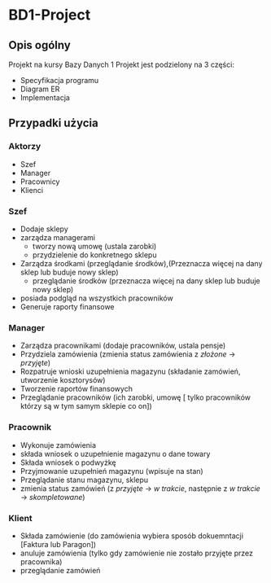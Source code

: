 # BD1-Project

## Opis ogólny

Projekt na kursy Bazy Danych 1
Projekt jest podzielony na 3 części:

- Specyfikacja programu
- Diagram ER
- Implementacja

## Przypadki użycia

### Aktorzy

- Szef
- Manager
- Pracownicy
- Klienci

### Szef

- Dodaje sklepy
- zarządza managerami
  - tworzy nową umowę (ustala zarobki)
  - przydzielenie do konkretnego sklepu
- Zarządza środkami (przeglądanie środków),(Przeznacza więcej na dany sklep lub buduje nowy sklep)
  - przeglądanie środków (przeznacza więcej na dany sklep lub buduje nowy sklep)
- posiada podgląd na wszystkich pracowników
- Generuje raporty finansowe

### Manager

- Zarządza pracownikami (dodaje pracowników, ustala pensje)
- Przydziela zamówienia (zmienia status zamówienia z *złożone* -> *przyjęte*)
- Rozpatruje wnioski uzupełnienia magazynu (składanie zamówień, utworzenie kosztorysów)
- Tworzenie raportów finansowych
- Przeglądanie pracowników (ich zarobki, umowę [ tylko pracowników którzy są w tym samym sklepie co on])

### Pracownik

- Wykonuje zamówienia
- składa wniosek o uzupełnienie magazynu o dane towary
- Składa wniosek o podwyżkę
- Przyjmowanie uzupełnień magazynu (wpisuje na stan)
- Przeglądanie stanu magazynu, sklepu
- zmienia status zamówień (z *przyjęte* -> *w trakcie*, następnie z *w trakcie* -> *skompletowane*)

### Klient

- Składa zamówienie (do zamówienia wybiera sposób dokuemntacji [Faktura lub Paragon])
- anuluje zamówienia (tylko gdy zamówienie nie zostało przyjęte przez pracownika)
- przeglądanie zamówień
